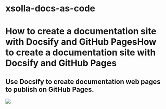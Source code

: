 # xsolla-docs-as-code

How to create a documentation site with Docsify and GitHub PagesHow to create a documentation site with Docsify and GitHub Pages
=============
Use Docsify to create documentation web pages to publish on GitHub Pages.
-------------
![](https://opensource.com/sites/default/files/styles/image-full-size/public/lead-images/browser_web_internet_website.png?itok=g5B_Bw62)
